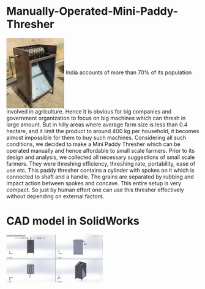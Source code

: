 # Manually-Operated-Mini-Paddy-Thresher
<img src="https://github.com/coreqode/Manually-Operated-Mini-Paddy-Thresher/blob/master/Final%20fabricated%20model.jpeg" align="center" width="30%">
India accounts of more than 70% of its population involved in agriculture. Hence it is obvious
for big companies and government organization to focus on big machines which can thresh in
large amount. But in hilly areas where average farm size is less than 0.4 hectare, and it limit the
product to around 400 kg per household, it becomes almost impossible for them to buy such
machines. Considering all such conditions, we decided to make a Mini Paddy Thresher which
can be operated manually and hence affordable to small scale farmers.
Prior to its design and analysis, we collected all necessary suggestions of small scale farmers.
They were threshing efficiency, threshing rate, portability, ease of use etc. This paddy thresher
contains a cylinder with spokes on it which is connected to shaft and a handle. The grains are
separated by rubbing and impact action between spokes and concave.
This entire setup is very compact. So just by human effort one can use this thresher effectively
without depending on external factors.


# CAD model in SolidWorks
<img src="https://github.com/coreqode/Manually-Operated-Mini-Paddy-Thresher/blob/master/different%20view.png" align="center" width="50%">


